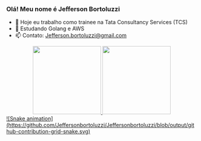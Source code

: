 ### Olá! Meu nome é Jefferson Bortoluzzi

- :telescope: Hoje eu trabalho como trainee na Tata Consultancy Services (TCS)
- :seedling: Estudando Golang e AWS
- :mailbox: Contato: Jefferson.bortoluzzi@gmail.com

<div align="center">
  <a href="https://github.com/Jeffersonbortoluzzi">
  <img height="180em" src="https://github-readme-stats.vercel.app/api?username=Jeffersonbortoluzzi&show_icons=true&theme=dracula&include_all_commits=true&count_private=true"/>
  <img height="180em" src="https://github-readme-stats.vercel.app/api/top-langs/?username=Jeffersonbortoluzzi&layout=compact&langs_count=7&theme=dracula"/>
        
</div>
  ![Snake animation](https://github.com/Jeffersonbortoluzzi/Jeffersonbortoluzzi/blob/output/github-contribution-grid-snake.svg)
